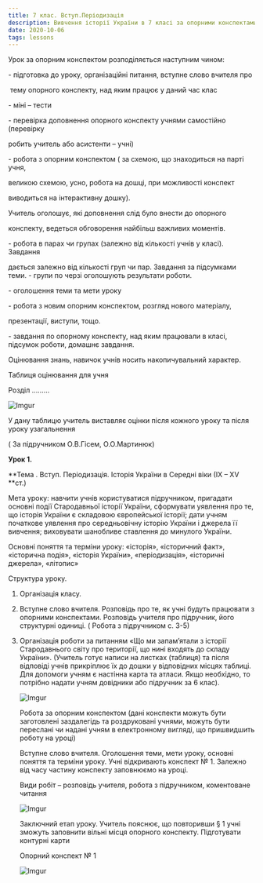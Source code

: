 ```yaml
---
title: 7 клас. Вступ.Періодизація
description: Вивчення історії України в 7 класі за опорними конспектами мають свої особливості
date: 2020-10-06
tags: lessons
---
```


Урок за опорним конспектом розподіляється наступним чином:

   \- підготовка до уроку, організаційні питання, вступне слово вчителя про 

​    тему опорного конспекту, над яким працює у даний час клас 

   \- міні – тести 

\- перевірка доповнення опорного конспекту учнями самостійно (перевірку

 робить учитель або асистенти – учні)  

\- робота з опорним конспектом ( за схемою, що знаходиться на парті учня, 

  великою схемою, усно, робота на  дошці, при можливості конспект 

  виводиться на інтерактивну дошку). 

  Учитель оголошує, які доповнення слід було внести до опорного 

  конспекту, ведеться обговорення найбільш важливих моментів. 

\- робота в парах чи групах (залежно від кількості учнів у класі). Завдання

 дається залежно від кількості груп чи пар. Завдання за підсумками теми.  - групи по черзі оголошують результати роботи. 

\- оголошення теми та мети уроку 

\- робота з новим опорним конспектом, розгляд нового матеріалу,

 презентації, виступи, тощо. 

\-     завдання по опорному конспекту, над яким працювали в класі, підсумок роботи, домашнє завдання.

Оцінювання знань, навичок учнів носить накопичувальний характер.

Таблиця оцінювання для учня

Розділ ………

![Imgur](https://i.imgur.com/EWo85J4.png)

У дану таблицю учитель виставляє оцінки після кожного уроку та після уроку узагальнення

 ( За підручником О.В.Гісем, О.О.Мартинюк)

**Урок 1.**

**Тема . Вступ. Періодизація. Історія України в Середні віки (ІХ – ХV **ст.)

Мета уроку:  навчити учнів користуватися підручником, пригадати основні події Стародавньої історії України, сформувати уявлення про те, що історія України є складовою європейської історії; дати учням початкове уявлення про середньовічну історію України і джерела її вивчення; виховувати шанобливе ставлення до минулого України.

Основні поняття та терміни уроку: «історія», «історичний факт», «історична подія», «історія України», «періодизація», «історичні джерела», «літопис»

 Структура уроку.

1. Організація класу.

2. Вступне слово вчителя. Розповідь про те, як учні будуть працювати з опорними конспектами. Розповідь учителя про підручник, його структурні одиниці. ( Робота з підручником с. 3-5)

3. Організація роботи за питанням «Що ми запам’ятали з історії Стародавнього світу про території, що нині входять до складу України». (Учитель готує написи на листках (таблиця) та після відповіді учнів прикріплює їх до дошки у відповідних місцях таблиці. Для допомоги учням є настінна карта та атласи. Якщо необхідно, то потрібно надати учням довідники або підручник за 6 клас).

   ![Imgur](https://i.imgur.com/nxxO7bB.png)

      Робота за опорним конспектом (дані конспекти можуть бути заготовлені заздалегідь та роздруковані учнями, можуть бути переслані чи надані учням в електронному вигляді, що пришвидшить роботу на уроці)

      Вступне слово вчителя. Оголошення теми, мети уроку, основні поняття та терміни уроку. Учні відкривають конспект № 1. Залежно від часу частину конспекту заповнюємо на уроці. 

   Види робіт – розповідь учителя, робота з підручником, коментоване читання

   ![Imgur](https://i.imgur.com/M8Jph4I.png)

   Заключний етап уроку. Учитель пояснює, що повторивши § 1 учні зможуть заповнити вільні місця опорного конспекту. Підготувати контурні карти

   Опорний конспект № 1

   ![Imgur](https://i.imgur.com/G57yXDM.png)

   

